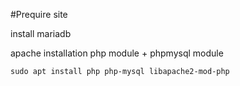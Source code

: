 #Prequire site

install mariadb

apache installation
php module + phpmysql module

```
sudo apt install php php-mysql libapache2-mod-php
```

